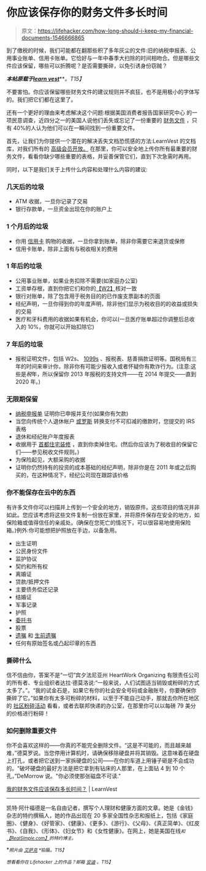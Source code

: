 # 你应该保存你的财务文件多长时间

> 原文：<https://lifehacker.com/how-long-should-i-keep-my-financial-documents-1546666865>

到了缴税的时候，我们可能都在翻那些积了多年灰尘的文件:旧的纳税申报表、公用事业账单、信用卡账单。它恰好与一年中春季大扫除的时间相吻合。但是哪些文件应该保留，哪些可以折腾呢？是否需要撕碎，以免引诱身份窃贼？



***本帖原载于***[***learn vest***](http://www.learnvest.com/2014/03/how-long-keep-financial-documents/)***。*T15】**

不要害怕。你应该保留哪些财务文件的建议规则并不疯狂，也不是用极小的字体写的。我们把它们都在这里了。

还有一个更好的理由来考虑解决这个问题:根据美国消费者报告国家研究中心 的一项民意调查，近四分之一的美国人说他们丢失或忘记了一份重要的 [财务文件](http://www.learnvest.com/2014/01/documents-everyone-should-have-to-protect-their-finances/) ，只有 40%的人认为他们可以在一瞬间找到一份重要文件。

首先，让我们为你提供一个潜在的解决丢失文档恐慌感的方法:LearnVest 的文档库，对我们所有的 [高级会员开放。](https://www.learnvest.com/personal-financial-planning-program/) 在那里，你可以安全地上传你所有最重要的财务文件，看看你缺少哪些重要的表格，并妥善保管它们，直到下次急需时再用。

同时，以下是我们关于上传什么内容和处理什么内容的建议:

### 几天后的垃圾

*   ATM 收据，一旦你记录了交易
*   银行存款单，一旦资金出现在你的账户上

### 1 个月后的垃圾

*   你用 [信用卡](http://www.learnvest.com/knowledge-center/a-better-way-to-pay-your-credit-card/) 购物的收据，一旦你拿到账单，除非你需要它来退货或保修
*   信用卡账单，除非上面有与税收相关的费用

### 1 年后的垃圾

*   公用事业账单，如果业务扣除不需要(如家庭办公室)
*   工资单存根，直到你把它们和你的[【W2】](http://www.learnvest.com/knowledge-center/the-difference-between-a-1099-and-a-w-2/)核对一致
*   银行对账单，除了包含用于税务目的的已作废支票副本的页面
*   经纪声明，一旦你得到你的年度声明，除非他们显示为税收目的的收益或损失的交易
*   医疗和牙科费用的收据如果有机会，你可以(一旦医疗账单超过你调整后总收入的 10%，你就可以开始扣除它)

### 7 年后的垃圾

*   报税证明文件，包括 W2s、 [1099s](http://www.learnvest.com/knowledge-center/the-difference-between-a-1099-and-a-w-2/) 、报税表、慈善捐款证明等。国税局有三年的时间来审计你，除非你有可能少报收入或者怀疑你有欺诈行为。(注意:这些是*税*年，所以保留你 2013 年报税的支持文件——在 2014 年提交——直到 2020 年。)

### 无限期保留

*   [纳税申报单](http://www.learnvest.com/knowledge-center/how-to-file-your-tax-return-2/) 证明你已申报并支付(如果你有欠款)
*   当您向传统个人退休帐户 [或罗斯](http://www.learnvest.com/knowledge-center/which-is-right-for-you-traditional-ira-vs-roth-ira/) 转换支付不可扣减的缴款时，您提交的 IRS 表格
*   退休和经纪账户年度报表
*   收据用于 [首都住宅装修](http://www.tax.ny.gov/pubs_and_bulls/tg_bulletins/st/capital_improvements.htm) ，直到你卖掉住宅。(然后你应该为了税收目的保留它们——参见税收文件规则。)
*   为保险起见，大额采购的收据
*   证明你仍然持有的投资的成本基础的经纪声明，除非你是在 2011 年或之后购买的，在这种情况下，经纪公司现在跟踪该价格

### 你不能保存在云中的东西

有许多文件你可以扫描并上传到一个安全的地方，销毁原件。这些项目的情况并非如此。您应该考虑将这些文件复制一份放在家里，并将原件保存在安全的地方，如保险箱或值得信任的亲戚处。(确保在您死亡的情况下，可以很容易地使用保险箱。)例外:你可能想把护照放在手边，以备急用。

*   出生证明
*   公民身份文件
*   监护协议
*   契约和所有权
*   离婚证
*   贷款/抵押文件
*   主要债务偿还记录
*   结婚证
*   军事记录
*   护照
*   [委托书](http://www.learnvest.com/knowledge-center/i-want-to-set-up-a-living-will-and-health-care-proxy/)
*   股票
*   [遗嘱](http://www.learnvest.com/knowledge-center/wills-and-trusts-101/) 和 [生前遗嘱](http://www.learnvest.com/knowledge-center/living-will-and-health-care-proxy-101/)
*   任何有原始签名或凸起印章的东西

### 撕碎什么

信不信由你，答案不是“一切”宾夕法尼亚州 HeartWork Organizing 有限责任公司的所有者、专业组织者达拉·德莫洛说:“一般来说，人们试图适当销毁或粉碎的方式太多了。”。“我的试金石是，如果它有你的社会安全号码或金融账号，你要确保你撕碎了它。”如果你有太多可粉碎的材料，以至于不能自己动手，那就去你所在地区的 [社区粉碎活动](http://www.shredit.com/en-us/community-shredding-events) 看看，或者去联邦快递的办公室，在那里你可以以每磅 79 美分的价格进行粉碎！

### 如何删除重要文件

你不会喜欢这样的——你真的不能完全删除文件。“这是不可能的，而且越来越难，”德莫罗说。当您停用计算机时，请确保移除硬盘并将其销毁。这意味着在硬盘上打孔，或者把它送到一家拆硬盘的公司——在你的车道上用锤子砸是不会成功的。“破坏硬盘的最好方法是把它拿到有钻床的人那里，在上面钻 4 到 10 个孔，”DeMorrow 说。"你必须使那张磁盘不可读."

[我的财务文件应该保存多长时间？](http://www.learnvest.com/2014/03/how-long-keep-financial-documents/) | LearnVest

* * *

凯特·阿什福德是一名自由记者，撰写个人理财和健康方面的文章。她是《金钱》杂志的特约撰稿人，她的作品出现在 20 多家全国性杂志和报纸上，包括《家庭圈》、《健身》、《好管家》、《健康》、《更多》、《游行》、《父母》、《真正简单》、《红皮书》、《自我》、《形体》、《妇女节》和《女性健康》。在网上，她是美国在线[<small></small>](http://www.lemondrop.com/bloggers/kate-ashford)*<small>*和*</small>[<small>*【RealSimple.com】*</small>](http://simplystated.realsimple.com/tag/kate-ashford/)<small>*的特约博主。*</small>*

*<small>*照片由*</small> [<small>*艾萨克*</small>](http://www.flickr.com/photos/17033616@N08/2752095700/) <small>*拍摄。*T15】</small>*

*<small>*想看看你在 Lifehacker 上的作品？邮箱*</small> [<small>*安迪*</small>](mailto:andy@lifehacker.com) <small>*。*T15】</small>*